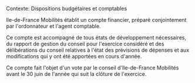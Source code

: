 Contexte: Dispositions budgétaires et comptables

Ile-de-France Mobilités établit un compte financier, préparé conjointement par l'ordonnateur et l'agent comptable.

Ce compte est accompagné de tous états de développement nécessaires, du rapport de gestion du conseil pour l'exercice considéré et des délibérations du conseil relatives à l'état des prévisions de dépenses et aux modifications qui y ont été apportées en cours d'année.

Ce compte fait l'objet d'un vote par le conseil d'Ile-de-France Mobilités avant le 30 juin de l'année qui suit la clôture de l'exercice.